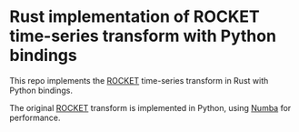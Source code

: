 # Rust implementation of ROCKET time-series transform with Python bindings

This repo implements the [ROCKET] time-series transform in Rust with Python bindings.

The original [ROCKET] transform is implemented in Python, using [Numba] for performance. 
  
[ROCKET]: https://github.com/angus924/rocket
[Numba]: https://numba.pydata.org/
